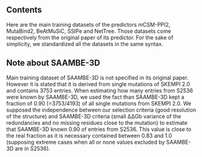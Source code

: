 
## Contents
Here are the main training datasets of the predictors mCSM-PPI2, MutaBind2, BeAtMuSiC, SSIPe and NetTree. Those datasets come respectively from the original paper of its predictor. For the sake of simplicity, we standardized all the datasets in the same syntax.

## Note about SAAMBE-3D
Main training dataset of SAAMBE-3D is not specified in its original paper. However it is stated that it is derived from single mutations of SKEMPI 2.0 and contains 3753 entries. When estimating how many entries from S2536 were known by SAAMBE-3D, we used the fact than SAAMBE-3D kept a fraction of 0.90 (=3753/4193) of all single mutations from SKEMPI 2.0. We supposed the independence between our selection criteria (good resolution of the structure) and SAAMBE-3D criteria (small ΔΔGb variance of the redundancies and no missing residues close to the mutation) to estimate that SAAMBE-3D known 0.90 of entries from S2536. This value is close to the real fraction as it is necessary contained between 0.83 and 1.0 (supposing extreme cases when all or none values excluded by SAAMBE-3D are in S2536).
